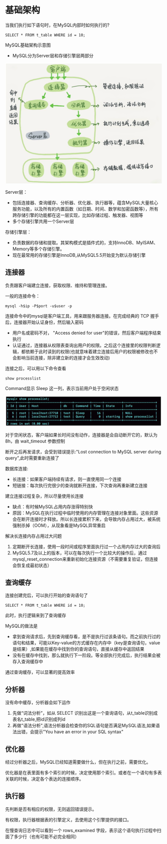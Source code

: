 
# 基础架构


当我们执行如下语句时，在MySQL内部时如何执行的?
```
SELECT * FROM t_table WHERE id = 10;
```

MySQL基础架构示意图
-  MySQL分为Server层和存储引擎层两部分

![](https://raw.githubusercontent.com/FameLsy/Images/master/MySQL/%E5%9F%BA%E7%A1%80%E6%9E%B6%E6%9E%84.png)

Server层：
- 包括连接器、查询缓存、分析器、优化器、执行器等，蕴含MySQL大量核心服务功能，以及所有的内置函数（如日期、时间、数学和加密函数等），所有跨存储引擎的功能都在这一层实现，比如存储过程、触发器、视图等
- 多个存储引擎共用一个Server层

存储引擎层：
- 负责数据的存储和提取。其架构模式是插件式的，支持InnoDB、MyISAM、Memory等多个存储引擎。
- 现在最常用的存储引擎是InnoDB,从MySQL5.5开始变为默认存储引擎

## 连接器

负责跟客户端建立连接，获取权限、维持和管理连接。

一般的连接命令：
```mysql
mysql -h$ip -P$port -u$user -p
```

连接命令中的mysql是客户端工具，用来跟服务器连接。在完成经典的 TCP 握手后，连接器开始认证身份，然后输入密码
- 用户名或密码不对， "Access denied for user"的错误，然后客户端程序结束执行
- 认证通过，连接器从权限表查询出用户的权限。之后这个连接里的权限判断逻辑，都依赖于此时读到的权限(也就意味着建立连接后用户的权限被修改也不会影响当前连接，除非建立新的连接才会生效改动)

连接之后，可以用以下命令查看
```
show processlist
```
Command显示 Sleep 这一列，表示当前用户处于空闲状态

![show-processlist](https://raw.githubusercontent.com/FameLsy/Images/master/MySQL/show-processlist.png)

对于空闲状态，客户端如果长时间没有动作，连接器是会自动断开它的，默认为8h，由 wait_timeout 参数控制

断开之后再发请求，会受到错误提示:"Lost connection to MySQL server during query",此时需要重新连接了

数据库连接:
- 长连接：如果客户端持续有请求，则一直使用同一个连接
- 短链接：每次执行完很少的查询就断开连接，下次查询再重新建立连接

建立连接过程复杂，所以尽量使用长连接
- 缺点：有时候MySQL占用内存涨得特别快
- 原因：MySQL在执行过程中临时使用的内存管理在连接对象里面。这些资源会在断开连接时才释放。所以长连接累积下来，会导致内存占用过大，被系统强制杀掉（OOM），从现象看是MySQL异常重启

解决长连接内存占用过大问题
1. 定期断开长连接，使用一段时间或程序里面执行过一个占用内存过大的查询后
2. MySQL5.7及以上的版本，可以在每次执行一个比较大的操作后，通过 mysql_reset_connection来重新初始化连接资源（不需要重复验证，但连接会恢复成最初状态）

## 查询缓存
连接创建完后，可以执行开始的查询语句了
```
SELECT * FROM t_table WHERE id = 10;
```

此时，执行逻辑来到了查询缓存

MySQL的做法是
- 拿到查询请求后，先到查询缓存看，是不是执行过该条语句。而之前执行过的语句和结果，可能以Key-value的方式缓存在内存中（key是查询语句，value是结果）,如果能在缓存中找到你的查询语句，直接从缓存中返回结果
- 没有在缓存中找到，那么就执行下一阶段。等全部执行完成后，执行结果会被存入查询缓存中

通过查询缓存，可以显著的提高效率


## 分析器

没有命中缓存，分析器会如下运作
1. 先做“词法分析”，如从 SELECT 识别出这是一个查询语句，从t_table识别成表名t_table,把id识别成列id
2. 再做"语法分析",语法分析器会检查你的SQL语句是否满足MySQL语法,如果语法出错，会提示"You have an error in your SQL syntax"

## 优化器

经过分析器之后，MySQL已经知道需要做什么，但在执行之前，需要优化。

优化器是在表里面有多个索引的时候，决定使用那个索引。或者在一个语句有多表关联的时候，决定各个表达的连接顺序。

## 执行器

先判断是否有相应的权限，无则返回错误提示。

有权限，执行器根据表的引擎定义，去使用这个引擎提供的接口。

在慢查询日志中可以看到一个 rows_examined 字段，表示这个语句执行过程中扫面了多少行（也有可能不必完全相同）